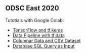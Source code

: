 ## ODSC East 2020

Tutotials with Google Colab:

- [TensorFlow and tf.keras](https://colab.research.google.com/github/yongtang/demo/blob/master/ODSC2020Boston/beginner.ipynb)
- [Data Pipeline with tf.data](https://colab.research.google.com/github/yongtang/demo/blob/master/ODSC2020Boston/dataset.ipynb)
- [Columnar Data and CSV Dataset](https://colab.research.google.com/github/yongtang/demo/blob/master/ODSC2020Boston/deep.ipynb)
- [Database SQL Query as Input](https://colab.research.google.com/github/yongtang/demo/blob/master/ODSC2020Boston/postgresql.ipynb)

